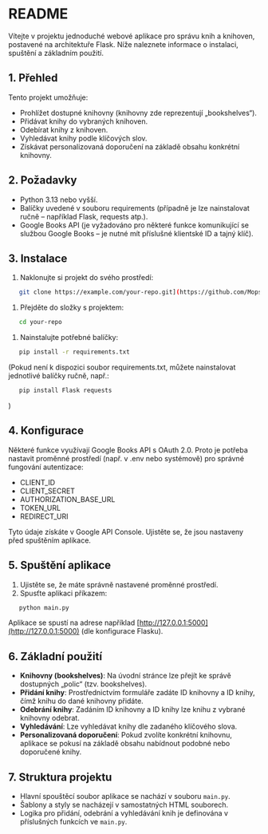 # README
Vítejte v projektu jednoduché webové aplikace pro správu knih a knihoven, postavené na architektuře Flask. Níže naleznete informace o instalaci, spuštění a základním použití.
## 1. Přehled
Tento projekt umožňuje:
- Prohlížet dostupné knihovny (knihovny zde reprezentují „bookshelves“).
- Přidávat knihy do vybraných knihoven.
- Odebírat knihy z knihoven.
- Vyhledávat knihy podle klíčových slov.
- Získávat personalizovaná doporučení na základě obsahu konkrétní knihovny.

## 2. Požadavky
- Python 3.13 nebo vyšší.
- Balíčky uvedené v souboru requirements (případně je lze nainstalovat ručně – například Flask, requests atp.).
- Google Books API (je vyžadováno pro některé funkce komunikující se službou Google Books – je nutné mít příslušné klientské ID a tajný klíč).

## 3. Instalace
1. Naklonujte si projekt do svého prostředí:
``` bash
   git clone https://example.com/your-repo.git](https://github.com/Mopstar/Semestralni_projekt.git
```
1. Přejděte do složky s projektem:
``` bash
   cd your-repo
```
1. Nainstalujte potřebné balíčky:
``` bash
   pip install -r requirements.txt
```
(Pokud není k dispozici soubor requirements.txt, můžete nainstalovat jednotlivé balíčky ručně, např.:
``` bash
   pip install Flask requests
```
)
## 4. Konfigurace
Některé funkce využívají Google Books API s OAuth 2.0. Proto je potřeba nastavit proměnné prostředí (např. v .env nebo systémově) pro správné fungování autentizace:
- CLIENT_ID
- CLIENT_SECRET
- AUTHORIZATION_BASE_URL
- TOKEN_URL
- REDIRECT_URI

Tyto údaje získáte v Google API Console. Ujistěte se, že jsou nastaveny před spuštěním aplikace.
## 5. Spuštění aplikace
1. Ujistěte se, že máte správně nastavené proměnné prostředí.
2. Spusťte aplikaci příkazem:
``` bash
   python main.py
```
Aplikace se spustí na adrese například [http://127.0.0.1:5000](http://127.0.0.1:5000) (dle konfigurace Flasku).
## 6. Základní použití
- **Knihovny (bookshelves)**:
Na úvodní stránce lze přejít ke správě dostupných „polic“ (tzv. bookshelves).
- **Přidání knihy**:
Prostřednictvím formuláře zadáte ID knihovny a ID knihy, čímž knihu do dané knihovny přidáte.
- **Odebrání knihy**:
Zadáním ID knihovny a ID knihy lze knihu z vybrané knihovny odebrat.
- **Vyhledávání**:
Lze vyhledávat knihy dle zadaného klíčového slova.
- **Personalizovaná doporučení**:
Pokud zvolíte konkrétní knihovnu, aplikace se pokusí na základě obsahu nabídnout podobné nebo doporučené knihy.

## 7. Struktura projektu
- Hlavní spouštěcí soubor aplikace se nachází v souboru `main.py`.
- Šablony a styly se nacházejí v samostatných HTML souborech.
- Logika pro přidání, odebrání a vyhledávání knih je definována v příslušných funkcích ve `main.py`.
